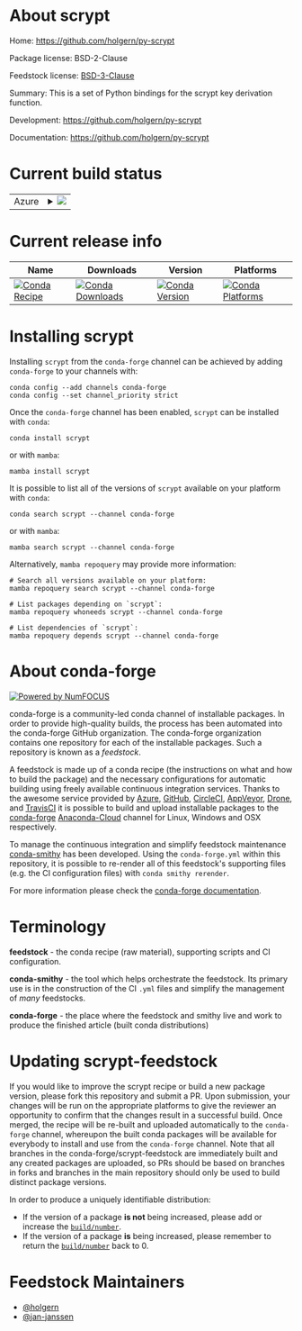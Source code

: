 About scrypt
============

Home: https://github.com/holgern/py-scrypt

Package license: BSD-2-Clause

Feedstock license: [BSD-3-Clause](https://github.com/conda-forge/scrypt-feedstock/blob/main/LICENSE.txt)

Summary: This is a set of Python bindings for the scrypt key derivation function.

Development: https://github.com/holgern/py-scrypt

Documentation: https://github.com/holgern/py-scrypt

Current build status
====================


<table>
    
  <tr>
    <td>Azure</td>
    <td>
      <details>
        <summary>
          <a href="https://dev.azure.com/conda-forge/feedstock-builds/_build/latest?definitionId=1891&branchName=main">
            <img src="https://dev.azure.com/conda-forge/feedstock-builds/_apis/build/status/scrypt-feedstock?branchName=main">
          </a>
        </summary>
        <table>
          <thead><tr><th>Variant</th><th>Status</th></tr></thead>
          <tbody><tr>
              <td>linux_64_openssl1.1.1python3.10.____cpython</td>
              <td>
                <a href="https://dev.azure.com/conda-forge/feedstock-builds/_build/latest?definitionId=1891&branchName=main">
                  <img src="https://dev.azure.com/conda-forge/feedstock-builds/_apis/build/status/scrypt-feedstock?branchName=main&jobName=linux&configuration=linux_64_openssl1.1.1python3.10.____cpython" alt="variant">
                </a>
              </td>
            </tr><tr>
              <td>linux_64_openssl1.1.1python3.7.____cpython</td>
              <td>
                <a href="https://dev.azure.com/conda-forge/feedstock-builds/_build/latest?definitionId=1891&branchName=main">
                  <img src="https://dev.azure.com/conda-forge/feedstock-builds/_apis/build/status/scrypt-feedstock?branchName=main&jobName=linux&configuration=linux_64_openssl1.1.1python3.7.____cpython" alt="variant">
                </a>
              </td>
            </tr><tr>
              <td>linux_64_openssl1.1.1python3.8.____73_pypy</td>
              <td>
                <a href="https://dev.azure.com/conda-forge/feedstock-builds/_build/latest?definitionId=1891&branchName=main">
                  <img src="https://dev.azure.com/conda-forge/feedstock-builds/_apis/build/status/scrypt-feedstock?branchName=main&jobName=linux&configuration=linux_64_openssl1.1.1python3.8.____73_pypy" alt="variant">
                </a>
              </td>
            </tr><tr>
              <td>linux_64_openssl1.1.1python3.8.____cpython</td>
              <td>
                <a href="https://dev.azure.com/conda-forge/feedstock-builds/_build/latest?definitionId=1891&branchName=main">
                  <img src="https://dev.azure.com/conda-forge/feedstock-builds/_apis/build/status/scrypt-feedstock?branchName=main&jobName=linux&configuration=linux_64_openssl1.1.1python3.8.____cpython" alt="variant">
                </a>
              </td>
            </tr><tr>
              <td>linux_64_openssl1.1.1python3.9.____73_pypy</td>
              <td>
                <a href="https://dev.azure.com/conda-forge/feedstock-builds/_build/latest?definitionId=1891&branchName=main">
                  <img src="https://dev.azure.com/conda-forge/feedstock-builds/_apis/build/status/scrypt-feedstock?branchName=main&jobName=linux&configuration=linux_64_openssl1.1.1python3.9.____73_pypy" alt="variant">
                </a>
              </td>
            </tr><tr>
              <td>linux_64_openssl1.1.1python3.9.____cpython</td>
              <td>
                <a href="https://dev.azure.com/conda-forge/feedstock-builds/_build/latest?definitionId=1891&branchName=main">
                  <img src="https://dev.azure.com/conda-forge/feedstock-builds/_apis/build/status/scrypt-feedstock?branchName=main&jobName=linux&configuration=linux_64_openssl1.1.1python3.9.____cpython" alt="variant">
                </a>
              </td>
            </tr><tr>
              <td>linux_64_openssl3python3.10.____cpython</td>
              <td>
                <a href="https://dev.azure.com/conda-forge/feedstock-builds/_build/latest?definitionId=1891&branchName=main">
                  <img src="https://dev.azure.com/conda-forge/feedstock-builds/_apis/build/status/scrypt-feedstock?branchName=main&jobName=linux&configuration=linux_64_openssl3python3.10.____cpython" alt="variant">
                </a>
              </td>
            </tr><tr>
              <td>linux_64_openssl3python3.7.____cpython</td>
              <td>
                <a href="https://dev.azure.com/conda-forge/feedstock-builds/_build/latest?definitionId=1891&branchName=main">
                  <img src="https://dev.azure.com/conda-forge/feedstock-builds/_apis/build/status/scrypt-feedstock?branchName=main&jobName=linux&configuration=linux_64_openssl3python3.7.____cpython" alt="variant">
                </a>
              </td>
            </tr><tr>
              <td>linux_64_openssl3python3.8.____73_pypy</td>
              <td>
                <a href="https://dev.azure.com/conda-forge/feedstock-builds/_build/latest?definitionId=1891&branchName=main">
                  <img src="https://dev.azure.com/conda-forge/feedstock-builds/_apis/build/status/scrypt-feedstock?branchName=main&jobName=linux&configuration=linux_64_openssl3python3.8.____73_pypy" alt="variant">
                </a>
              </td>
            </tr><tr>
              <td>linux_64_openssl3python3.8.____cpython</td>
              <td>
                <a href="https://dev.azure.com/conda-forge/feedstock-builds/_build/latest?definitionId=1891&branchName=main">
                  <img src="https://dev.azure.com/conda-forge/feedstock-builds/_apis/build/status/scrypt-feedstock?branchName=main&jobName=linux&configuration=linux_64_openssl3python3.8.____cpython" alt="variant">
                </a>
              </td>
            </tr><tr>
              <td>linux_64_openssl3python3.9.____73_pypy</td>
              <td>
                <a href="https://dev.azure.com/conda-forge/feedstock-builds/_build/latest?definitionId=1891&branchName=main">
                  <img src="https://dev.azure.com/conda-forge/feedstock-builds/_apis/build/status/scrypt-feedstock?branchName=main&jobName=linux&configuration=linux_64_openssl3python3.9.____73_pypy" alt="variant">
                </a>
              </td>
            </tr><tr>
              <td>linux_64_openssl3python3.9.____cpython</td>
              <td>
                <a href="https://dev.azure.com/conda-forge/feedstock-builds/_build/latest?definitionId=1891&branchName=main">
                  <img src="https://dev.azure.com/conda-forge/feedstock-builds/_apis/build/status/scrypt-feedstock?branchName=main&jobName=linux&configuration=linux_64_openssl3python3.9.____cpython" alt="variant">
                </a>
              </td>
            </tr><tr>
              <td>linux_aarch64_openssl1.1.1python3.10.____cpython</td>
              <td>
                <a href="https://dev.azure.com/conda-forge/feedstock-builds/_build/latest?definitionId=1891&branchName=main">
                  <img src="https://dev.azure.com/conda-forge/feedstock-builds/_apis/build/status/scrypt-feedstock?branchName=main&jobName=linux&configuration=linux_aarch64_openssl1.1.1python3.10.____cpython" alt="variant">
                </a>
              </td>
            </tr><tr>
              <td>linux_aarch64_openssl1.1.1python3.7.____cpython</td>
              <td>
                <a href="https://dev.azure.com/conda-forge/feedstock-builds/_build/latest?definitionId=1891&branchName=main">
                  <img src="https://dev.azure.com/conda-forge/feedstock-builds/_apis/build/status/scrypt-feedstock?branchName=main&jobName=linux&configuration=linux_aarch64_openssl1.1.1python3.7.____cpython" alt="variant">
                </a>
              </td>
            </tr><tr>
              <td>linux_aarch64_openssl1.1.1python3.8.____73_pypy</td>
              <td>
                <a href="https://dev.azure.com/conda-forge/feedstock-builds/_build/latest?definitionId=1891&branchName=main">
                  <img src="https://dev.azure.com/conda-forge/feedstock-builds/_apis/build/status/scrypt-feedstock?branchName=main&jobName=linux&configuration=linux_aarch64_openssl1.1.1python3.8.____73_pypy" alt="variant">
                </a>
              </td>
            </tr><tr>
              <td>linux_aarch64_openssl1.1.1python3.8.____cpython</td>
              <td>
                <a href="https://dev.azure.com/conda-forge/feedstock-builds/_build/latest?definitionId=1891&branchName=main">
                  <img src="https://dev.azure.com/conda-forge/feedstock-builds/_apis/build/status/scrypt-feedstock?branchName=main&jobName=linux&configuration=linux_aarch64_openssl1.1.1python3.8.____cpython" alt="variant">
                </a>
              </td>
            </tr><tr>
              <td>linux_aarch64_openssl1.1.1python3.9.____73_pypy</td>
              <td>
                <a href="https://dev.azure.com/conda-forge/feedstock-builds/_build/latest?definitionId=1891&branchName=main">
                  <img src="https://dev.azure.com/conda-forge/feedstock-builds/_apis/build/status/scrypt-feedstock?branchName=main&jobName=linux&configuration=linux_aarch64_openssl1.1.1python3.9.____73_pypy" alt="variant">
                </a>
              </td>
            </tr><tr>
              <td>linux_aarch64_openssl1.1.1python3.9.____cpython</td>
              <td>
                <a href="https://dev.azure.com/conda-forge/feedstock-builds/_build/latest?definitionId=1891&branchName=main">
                  <img src="https://dev.azure.com/conda-forge/feedstock-builds/_apis/build/status/scrypt-feedstock?branchName=main&jobName=linux&configuration=linux_aarch64_openssl1.1.1python3.9.____cpython" alt="variant">
                </a>
              </td>
            </tr><tr>
              <td>linux_aarch64_openssl3python3.10.____cpython</td>
              <td>
                <a href="https://dev.azure.com/conda-forge/feedstock-builds/_build/latest?definitionId=1891&branchName=main">
                  <img src="https://dev.azure.com/conda-forge/feedstock-builds/_apis/build/status/scrypt-feedstock?branchName=main&jobName=linux&configuration=linux_aarch64_openssl3python3.10.____cpython" alt="variant">
                </a>
              </td>
            </tr><tr>
              <td>linux_aarch64_openssl3python3.7.____cpython</td>
              <td>
                <a href="https://dev.azure.com/conda-forge/feedstock-builds/_build/latest?definitionId=1891&branchName=main">
                  <img src="https://dev.azure.com/conda-forge/feedstock-builds/_apis/build/status/scrypt-feedstock?branchName=main&jobName=linux&configuration=linux_aarch64_openssl3python3.7.____cpython" alt="variant">
                </a>
              </td>
            </tr><tr>
              <td>linux_aarch64_openssl3python3.8.____73_pypy</td>
              <td>
                <a href="https://dev.azure.com/conda-forge/feedstock-builds/_build/latest?definitionId=1891&branchName=main">
                  <img src="https://dev.azure.com/conda-forge/feedstock-builds/_apis/build/status/scrypt-feedstock?branchName=main&jobName=linux&configuration=linux_aarch64_openssl3python3.8.____73_pypy" alt="variant">
                </a>
              </td>
            </tr><tr>
              <td>linux_aarch64_openssl3python3.8.____cpython</td>
              <td>
                <a href="https://dev.azure.com/conda-forge/feedstock-builds/_build/latest?definitionId=1891&branchName=main">
                  <img src="https://dev.azure.com/conda-forge/feedstock-builds/_apis/build/status/scrypt-feedstock?branchName=main&jobName=linux&configuration=linux_aarch64_openssl3python3.8.____cpython" alt="variant">
                </a>
              </td>
            </tr><tr>
              <td>linux_aarch64_openssl3python3.9.____73_pypy</td>
              <td>
                <a href="https://dev.azure.com/conda-forge/feedstock-builds/_build/latest?definitionId=1891&branchName=main">
                  <img src="https://dev.azure.com/conda-forge/feedstock-builds/_apis/build/status/scrypt-feedstock?branchName=main&jobName=linux&configuration=linux_aarch64_openssl3python3.9.____73_pypy" alt="variant">
                </a>
              </td>
            </tr><tr>
              <td>linux_aarch64_openssl3python3.9.____cpython</td>
              <td>
                <a href="https://dev.azure.com/conda-forge/feedstock-builds/_build/latest?definitionId=1891&branchName=main">
                  <img src="https://dev.azure.com/conda-forge/feedstock-builds/_apis/build/status/scrypt-feedstock?branchName=main&jobName=linux&configuration=linux_aarch64_openssl3python3.9.____cpython" alt="variant">
                </a>
              </td>
            </tr><tr>
              <td>linux_ppc64le_openssl1.1.1python3.10.____cpython</td>
              <td>
                <a href="https://dev.azure.com/conda-forge/feedstock-builds/_build/latest?definitionId=1891&branchName=main">
                  <img src="https://dev.azure.com/conda-forge/feedstock-builds/_apis/build/status/scrypt-feedstock?branchName=main&jobName=linux&configuration=linux_ppc64le_openssl1.1.1python3.10.____cpython" alt="variant">
                </a>
              </td>
            </tr><tr>
              <td>linux_ppc64le_openssl1.1.1python3.7.____cpython</td>
              <td>
                <a href="https://dev.azure.com/conda-forge/feedstock-builds/_build/latest?definitionId=1891&branchName=main">
                  <img src="https://dev.azure.com/conda-forge/feedstock-builds/_apis/build/status/scrypt-feedstock?branchName=main&jobName=linux&configuration=linux_ppc64le_openssl1.1.1python3.7.____cpython" alt="variant">
                </a>
              </td>
            </tr><tr>
              <td>linux_ppc64le_openssl1.1.1python3.8.____73_pypy</td>
              <td>
                <a href="https://dev.azure.com/conda-forge/feedstock-builds/_build/latest?definitionId=1891&branchName=main">
                  <img src="https://dev.azure.com/conda-forge/feedstock-builds/_apis/build/status/scrypt-feedstock?branchName=main&jobName=linux&configuration=linux_ppc64le_openssl1.1.1python3.8.____73_pypy" alt="variant">
                </a>
              </td>
            </tr><tr>
              <td>linux_ppc64le_openssl1.1.1python3.8.____cpython</td>
              <td>
                <a href="https://dev.azure.com/conda-forge/feedstock-builds/_build/latest?definitionId=1891&branchName=main">
                  <img src="https://dev.azure.com/conda-forge/feedstock-builds/_apis/build/status/scrypt-feedstock?branchName=main&jobName=linux&configuration=linux_ppc64le_openssl1.1.1python3.8.____cpython" alt="variant">
                </a>
              </td>
            </tr><tr>
              <td>linux_ppc64le_openssl1.1.1python3.9.____73_pypy</td>
              <td>
                <a href="https://dev.azure.com/conda-forge/feedstock-builds/_build/latest?definitionId=1891&branchName=main">
                  <img src="https://dev.azure.com/conda-forge/feedstock-builds/_apis/build/status/scrypt-feedstock?branchName=main&jobName=linux&configuration=linux_ppc64le_openssl1.1.1python3.9.____73_pypy" alt="variant">
                </a>
              </td>
            </tr><tr>
              <td>linux_ppc64le_openssl1.1.1python3.9.____cpython</td>
              <td>
                <a href="https://dev.azure.com/conda-forge/feedstock-builds/_build/latest?definitionId=1891&branchName=main">
                  <img src="https://dev.azure.com/conda-forge/feedstock-builds/_apis/build/status/scrypt-feedstock?branchName=main&jobName=linux&configuration=linux_ppc64le_openssl1.1.1python3.9.____cpython" alt="variant">
                </a>
              </td>
            </tr><tr>
              <td>linux_ppc64le_openssl3python3.10.____cpython</td>
              <td>
                <a href="https://dev.azure.com/conda-forge/feedstock-builds/_build/latest?definitionId=1891&branchName=main">
                  <img src="https://dev.azure.com/conda-forge/feedstock-builds/_apis/build/status/scrypt-feedstock?branchName=main&jobName=linux&configuration=linux_ppc64le_openssl3python3.10.____cpython" alt="variant">
                </a>
              </td>
            </tr><tr>
              <td>linux_ppc64le_openssl3python3.7.____cpython</td>
              <td>
                <a href="https://dev.azure.com/conda-forge/feedstock-builds/_build/latest?definitionId=1891&branchName=main">
                  <img src="https://dev.azure.com/conda-forge/feedstock-builds/_apis/build/status/scrypt-feedstock?branchName=main&jobName=linux&configuration=linux_ppc64le_openssl3python3.7.____cpython" alt="variant">
                </a>
              </td>
            </tr><tr>
              <td>linux_ppc64le_openssl3python3.8.____73_pypy</td>
              <td>
                <a href="https://dev.azure.com/conda-forge/feedstock-builds/_build/latest?definitionId=1891&branchName=main">
                  <img src="https://dev.azure.com/conda-forge/feedstock-builds/_apis/build/status/scrypt-feedstock?branchName=main&jobName=linux&configuration=linux_ppc64le_openssl3python3.8.____73_pypy" alt="variant">
                </a>
              </td>
            </tr><tr>
              <td>linux_ppc64le_openssl3python3.8.____cpython</td>
              <td>
                <a href="https://dev.azure.com/conda-forge/feedstock-builds/_build/latest?definitionId=1891&branchName=main">
                  <img src="https://dev.azure.com/conda-forge/feedstock-builds/_apis/build/status/scrypt-feedstock?branchName=main&jobName=linux&configuration=linux_ppc64le_openssl3python3.8.____cpython" alt="variant">
                </a>
              </td>
            </tr><tr>
              <td>linux_ppc64le_openssl3python3.9.____73_pypy</td>
              <td>
                <a href="https://dev.azure.com/conda-forge/feedstock-builds/_build/latest?definitionId=1891&branchName=main">
                  <img src="https://dev.azure.com/conda-forge/feedstock-builds/_apis/build/status/scrypt-feedstock?branchName=main&jobName=linux&configuration=linux_ppc64le_openssl3python3.9.____73_pypy" alt="variant">
                </a>
              </td>
            </tr><tr>
              <td>linux_ppc64le_openssl3python3.9.____cpython</td>
              <td>
                <a href="https://dev.azure.com/conda-forge/feedstock-builds/_build/latest?definitionId=1891&branchName=main">
                  <img src="https://dev.azure.com/conda-forge/feedstock-builds/_apis/build/status/scrypt-feedstock?branchName=main&jobName=linux&configuration=linux_ppc64le_openssl3python3.9.____cpython" alt="variant">
                </a>
              </td>
            </tr><tr>
              <td>osx_64_openssl1.1.1python3.10.____cpython</td>
              <td>
                <a href="https://dev.azure.com/conda-forge/feedstock-builds/_build/latest?definitionId=1891&branchName=main">
                  <img src="https://dev.azure.com/conda-forge/feedstock-builds/_apis/build/status/scrypt-feedstock?branchName=main&jobName=osx&configuration=osx_64_openssl1.1.1python3.10.____cpython" alt="variant">
                </a>
              </td>
            </tr><tr>
              <td>osx_64_openssl1.1.1python3.7.____cpython</td>
              <td>
                <a href="https://dev.azure.com/conda-forge/feedstock-builds/_build/latest?definitionId=1891&branchName=main">
                  <img src="https://dev.azure.com/conda-forge/feedstock-builds/_apis/build/status/scrypt-feedstock?branchName=main&jobName=osx&configuration=osx_64_openssl1.1.1python3.7.____cpython" alt="variant">
                </a>
              </td>
            </tr><tr>
              <td>osx_64_openssl1.1.1python3.8.____73_pypy</td>
              <td>
                <a href="https://dev.azure.com/conda-forge/feedstock-builds/_build/latest?definitionId=1891&branchName=main">
                  <img src="https://dev.azure.com/conda-forge/feedstock-builds/_apis/build/status/scrypt-feedstock?branchName=main&jobName=osx&configuration=osx_64_openssl1.1.1python3.8.____73_pypy" alt="variant">
                </a>
              </td>
            </tr><tr>
              <td>osx_64_openssl1.1.1python3.8.____cpython</td>
              <td>
                <a href="https://dev.azure.com/conda-forge/feedstock-builds/_build/latest?definitionId=1891&branchName=main">
                  <img src="https://dev.azure.com/conda-forge/feedstock-builds/_apis/build/status/scrypt-feedstock?branchName=main&jobName=osx&configuration=osx_64_openssl1.1.1python3.8.____cpython" alt="variant">
                </a>
              </td>
            </tr><tr>
              <td>osx_64_openssl1.1.1python3.9.____73_pypy</td>
              <td>
                <a href="https://dev.azure.com/conda-forge/feedstock-builds/_build/latest?definitionId=1891&branchName=main">
                  <img src="https://dev.azure.com/conda-forge/feedstock-builds/_apis/build/status/scrypt-feedstock?branchName=main&jobName=osx&configuration=osx_64_openssl1.1.1python3.9.____73_pypy" alt="variant">
                </a>
              </td>
            </tr><tr>
              <td>osx_64_openssl1.1.1python3.9.____cpython</td>
              <td>
                <a href="https://dev.azure.com/conda-forge/feedstock-builds/_build/latest?definitionId=1891&branchName=main">
                  <img src="https://dev.azure.com/conda-forge/feedstock-builds/_apis/build/status/scrypt-feedstock?branchName=main&jobName=osx&configuration=osx_64_openssl1.1.1python3.9.____cpython" alt="variant">
                </a>
              </td>
            </tr><tr>
              <td>osx_64_openssl3python3.10.____cpython</td>
              <td>
                <a href="https://dev.azure.com/conda-forge/feedstock-builds/_build/latest?definitionId=1891&branchName=main">
                  <img src="https://dev.azure.com/conda-forge/feedstock-builds/_apis/build/status/scrypt-feedstock?branchName=main&jobName=osx&configuration=osx_64_openssl3python3.10.____cpython" alt="variant">
                </a>
              </td>
            </tr><tr>
              <td>osx_64_openssl3python3.7.____cpython</td>
              <td>
                <a href="https://dev.azure.com/conda-forge/feedstock-builds/_build/latest?definitionId=1891&branchName=main">
                  <img src="https://dev.azure.com/conda-forge/feedstock-builds/_apis/build/status/scrypt-feedstock?branchName=main&jobName=osx&configuration=osx_64_openssl3python3.7.____cpython" alt="variant">
                </a>
              </td>
            </tr><tr>
              <td>osx_64_openssl3python3.8.____73_pypy</td>
              <td>
                <a href="https://dev.azure.com/conda-forge/feedstock-builds/_build/latest?definitionId=1891&branchName=main">
                  <img src="https://dev.azure.com/conda-forge/feedstock-builds/_apis/build/status/scrypt-feedstock?branchName=main&jobName=osx&configuration=osx_64_openssl3python3.8.____73_pypy" alt="variant">
                </a>
              </td>
            </tr><tr>
              <td>osx_64_openssl3python3.8.____cpython</td>
              <td>
                <a href="https://dev.azure.com/conda-forge/feedstock-builds/_build/latest?definitionId=1891&branchName=main">
                  <img src="https://dev.azure.com/conda-forge/feedstock-builds/_apis/build/status/scrypt-feedstock?branchName=main&jobName=osx&configuration=osx_64_openssl3python3.8.____cpython" alt="variant">
                </a>
              </td>
            </tr><tr>
              <td>osx_64_openssl3python3.9.____73_pypy</td>
              <td>
                <a href="https://dev.azure.com/conda-forge/feedstock-builds/_build/latest?definitionId=1891&branchName=main">
                  <img src="https://dev.azure.com/conda-forge/feedstock-builds/_apis/build/status/scrypt-feedstock?branchName=main&jobName=osx&configuration=osx_64_openssl3python3.9.____73_pypy" alt="variant">
                </a>
              </td>
            </tr><tr>
              <td>osx_64_openssl3python3.9.____cpython</td>
              <td>
                <a href="https://dev.azure.com/conda-forge/feedstock-builds/_build/latest?definitionId=1891&branchName=main">
                  <img src="https://dev.azure.com/conda-forge/feedstock-builds/_apis/build/status/scrypt-feedstock?branchName=main&jobName=osx&configuration=osx_64_openssl3python3.9.____cpython" alt="variant">
                </a>
              </td>
            </tr><tr>
              <td>osx_arm64_openssl1.1.1python3.10.____cpython</td>
              <td>
                <a href="https://dev.azure.com/conda-forge/feedstock-builds/_build/latest?definitionId=1891&branchName=main">
                  <img src="https://dev.azure.com/conda-forge/feedstock-builds/_apis/build/status/scrypt-feedstock?branchName=main&jobName=osx&configuration=osx_arm64_openssl1.1.1python3.10.____cpython" alt="variant">
                </a>
              </td>
            </tr><tr>
              <td>osx_arm64_openssl1.1.1python3.8.____cpython</td>
              <td>
                <a href="https://dev.azure.com/conda-forge/feedstock-builds/_build/latest?definitionId=1891&branchName=main">
                  <img src="https://dev.azure.com/conda-forge/feedstock-builds/_apis/build/status/scrypt-feedstock?branchName=main&jobName=osx&configuration=osx_arm64_openssl1.1.1python3.8.____cpython" alt="variant">
                </a>
              </td>
            </tr><tr>
              <td>osx_arm64_openssl1.1.1python3.9.____cpython</td>
              <td>
                <a href="https://dev.azure.com/conda-forge/feedstock-builds/_build/latest?definitionId=1891&branchName=main">
                  <img src="https://dev.azure.com/conda-forge/feedstock-builds/_apis/build/status/scrypt-feedstock?branchName=main&jobName=osx&configuration=osx_arm64_openssl1.1.1python3.9.____cpython" alt="variant">
                </a>
              </td>
            </tr><tr>
              <td>osx_arm64_openssl3python3.10.____cpython</td>
              <td>
                <a href="https://dev.azure.com/conda-forge/feedstock-builds/_build/latest?definitionId=1891&branchName=main">
                  <img src="https://dev.azure.com/conda-forge/feedstock-builds/_apis/build/status/scrypt-feedstock?branchName=main&jobName=osx&configuration=osx_arm64_openssl3python3.10.____cpython" alt="variant">
                </a>
              </td>
            </tr><tr>
              <td>osx_arm64_openssl3python3.8.____cpython</td>
              <td>
                <a href="https://dev.azure.com/conda-forge/feedstock-builds/_build/latest?definitionId=1891&branchName=main">
                  <img src="https://dev.azure.com/conda-forge/feedstock-builds/_apis/build/status/scrypt-feedstock?branchName=main&jobName=osx&configuration=osx_arm64_openssl3python3.8.____cpython" alt="variant">
                </a>
              </td>
            </tr><tr>
              <td>osx_arm64_openssl3python3.9.____cpython</td>
              <td>
                <a href="https://dev.azure.com/conda-forge/feedstock-builds/_build/latest?definitionId=1891&branchName=main">
                  <img src="https://dev.azure.com/conda-forge/feedstock-builds/_apis/build/status/scrypt-feedstock?branchName=main&jobName=osx&configuration=osx_arm64_openssl3python3.9.____cpython" alt="variant">
                </a>
              </td>
            </tr><tr>
              <td>win_64_openssl1.1.1python3.10.____cpython</td>
              <td>
                <a href="https://dev.azure.com/conda-forge/feedstock-builds/_build/latest?definitionId=1891&branchName=main">
                  <img src="https://dev.azure.com/conda-forge/feedstock-builds/_apis/build/status/scrypt-feedstock?branchName=main&jobName=win&configuration=win_64_openssl1.1.1python3.10.____cpython" alt="variant">
                </a>
              </td>
            </tr><tr>
              <td>win_64_openssl1.1.1python3.7.____cpython</td>
              <td>
                <a href="https://dev.azure.com/conda-forge/feedstock-builds/_build/latest?definitionId=1891&branchName=main">
                  <img src="https://dev.azure.com/conda-forge/feedstock-builds/_apis/build/status/scrypt-feedstock?branchName=main&jobName=win&configuration=win_64_openssl1.1.1python3.7.____cpython" alt="variant">
                </a>
              </td>
            </tr><tr>
              <td>win_64_openssl1.1.1python3.8.____73_pypy</td>
              <td>
                <a href="https://dev.azure.com/conda-forge/feedstock-builds/_build/latest?definitionId=1891&branchName=main">
                  <img src="https://dev.azure.com/conda-forge/feedstock-builds/_apis/build/status/scrypt-feedstock?branchName=main&jobName=win&configuration=win_64_openssl1.1.1python3.8.____73_pypy" alt="variant">
                </a>
              </td>
            </tr><tr>
              <td>win_64_openssl1.1.1python3.8.____cpython</td>
              <td>
                <a href="https://dev.azure.com/conda-forge/feedstock-builds/_build/latest?definitionId=1891&branchName=main">
                  <img src="https://dev.azure.com/conda-forge/feedstock-builds/_apis/build/status/scrypt-feedstock?branchName=main&jobName=win&configuration=win_64_openssl1.1.1python3.8.____cpython" alt="variant">
                </a>
              </td>
            </tr><tr>
              <td>win_64_openssl1.1.1python3.9.____73_pypy</td>
              <td>
                <a href="https://dev.azure.com/conda-forge/feedstock-builds/_build/latest?definitionId=1891&branchName=main">
                  <img src="https://dev.azure.com/conda-forge/feedstock-builds/_apis/build/status/scrypt-feedstock?branchName=main&jobName=win&configuration=win_64_openssl1.1.1python3.9.____73_pypy" alt="variant">
                </a>
              </td>
            </tr><tr>
              <td>win_64_openssl1.1.1python3.9.____cpython</td>
              <td>
                <a href="https://dev.azure.com/conda-forge/feedstock-builds/_build/latest?definitionId=1891&branchName=main">
                  <img src="https://dev.azure.com/conda-forge/feedstock-builds/_apis/build/status/scrypt-feedstock?branchName=main&jobName=win&configuration=win_64_openssl1.1.1python3.9.____cpython" alt="variant">
                </a>
              </td>
            </tr><tr>
              <td>win_64_openssl3python3.10.____cpython</td>
              <td>
                <a href="https://dev.azure.com/conda-forge/feedstock-builds/_build/latest?definitionId=1891&branchName=main">
                  <img src="https://dev.azure.com/conda-forge/feedstock-builds/_apis/build/status/scrypt-feedstock?branchName=main&jobName=win&configuration=win_64_openssl3python3.10.____cpython" alt="variant">
                </a>
              </td>
            </tr><tr>
              <td>win_64_openssl3python3.7.____cpython</td>
              <td>
                <a href="https://dev.azure.com/conda-forge/feedstock-builds/_build/latest?definitionId=1891&branchName=main">
                  <img src="https://dev.azure.com/conda-forge/feedstock-builds/_apis/build/status/scrypt-feedstock?branchName=main&jobName=win&configuration=win_64_openssl3python3.7.____cpython" alt="variant">
                </a>
              </td>
            </tr><tr>
              <td>win_64_openssl3python3.8.____73_pypy</td>
              <td>
                <a href="https://dev.azure.com/conda-forge/feedstock-builds/_build/latest?definitionId=1891&branchName=main">
                  <img src="https://dev.azure.com/conda-forge/feedstock-builds/_apis/build/status/scrypt-feedstock?branchName=main&jobName=win&configuration=win_64_openssl3python3.8.____73_pypy" alt="variant">
                </a>
              </td>
            </tr><tr>
              <td>win_64_openssl3python3.8.____cpython</td>
              <td>
                <a href="https://dev.azure.com/conda-forge/feedstock-builds/_build/latest?definitionId=1891&branchName=main">
                  <img src="https://dev.azure.com/conda-forge/feedstock-builds/_apis/build/status/scrypt-feedstock?branchName=main&jobName=win&configuration=win_64_openssl3python3.8.____cpython" alt="variant">
                </a>
              </td>
            </tr><tr>
              <td>win_64_openssl3python3.9.____73_pypy</td>
              <td>
                <a href="https://dev.azure.com/conda-forge/feedstock-builds/_build/latest?definitionId=1891&branchName=main">
                  <img src="https://dev.azure.com/conda-forge/feedstock-builds/_apis/build/status/scrypt-feedstock?branchName=main&jobName=win&configuration=win_64_openssl3python3.9.____73_pypy" alt="variant">
                </a>
              </td>
            </tr><tr>
              <td>win_64_openssl3python3.9.____cpython</td>
              <td>
                <a href="https://dev.azure.com/conda-forge/feedstock-builds/_build/latest?definitionId=1891&branchName=main">
                  <img src="https://dev.azure.com/conda-forge/feedstock-builds/_apis/build/status/scrypt-feedstock?branchName=main&jobName=win&configuration=win_64_openssl3python3.9.____cpython" alt="variant">
                </a>
              </td>
            </tr>
          </tbody>
        </table>
      </details>
    </td>
  </tr>
</table>

Current release info
====================

| Name | Downloads | Version | Platforms |
| --- | --- | --- | --- |
| [![Conda Recipe](https://img.shields.io/badge/recipe-scrypt-green.svg)](https://anaconda.org/conda-forge/scrypt) | [![Conda Downloads](https://img.shields.io/conda/dn/conda-forge/scrypt.svg)](https://anaconda.org/conda-forge/scrypt) | [![Conda Version](https://img.shields.io/conda/vn/conda-forge/scrypt.svg)](https://anaconda.org/conda-forge/scrypt) | [![Conda Platforms](https://img.shields.io/conda/pn/conda-forge/scrypt.svg)](https://anaconda.org/conda-forge/scrypt) |

Installing scrypt
=================

Installing `scrypt` from the `conda-forge` channel can be achieved by adding `conda-forge` to your channels with:

```
conda config --add channels conda-forge
conda config --set channel_priority strict
```

Once the `conda-forge` channel has been enabled, `scrypt` can be installed with `conda`:

```
conda install scrypt
```

or with `mamba`:

```
mamba install scrypt
```

It is possible to list all of the versions of `scrypt` available on your platform with `conda`:

```
conda search scrypt --channel conda-forge
```

or with `mamba`:

```
mamba search scrypt --channel conda-forge
```

Alternatively, `mamba repoquery` may provide more information:

```
# Search all versions available on your platform:
mamba repoquery search scrypt --channel conda-forge

# List packages depending on `scrypt`:
mamba repoquery whoneeds scrypt --channel conda-forge

# List dependencies of `scrypt`:
mamba repoquery depends scrypt --channel conda-forge
```


About conda-forge
=================

[![Powered by
NumFOCUS](https://img.shields.io/badge/powered%20by-NumFOCUS-orange.svg?style=flat&colorA=E1523D&colorB=007D8A)](https://numfocus.org)

conda-forge is a community-led conda channel of installable packages.
In order to provide high-quality builds, the process has been automated into the
conda-forge GitHub organization. The conda-forge organization contains one repository
for each of the installable packages. Such a repository is known as a *feedstock*.

A feedstock is made up of a conda recipe (the instructions on what and how to build
the package) and the necessary configurations for automatic building using freely
available continuous integration services. Thanks to the awesome service provided by
[Azure](https://azure.microsoft.com/en-us/services/devops/), [GitHub](https://github.com/),
[CircleCI](https://circleci.com/), [AppVeyor](https://www.appveyor.com/),
[Drone](https://cloud.drone.io/welcome), and [TravisCI](https://travis-ci.com/)
it is possible to build and upload installable packages to the
[conda-forge](https://anaconda.org/conda-forge) [Anaconda-Cloud](https://anaconda.org/)
channel for Linux, Windows and OSX respectively.

To manage the continuous integration and simplify feedstock maintenance
[conda-smithy](https://github.com/conda-forge/conda-smithy) has been developed.
Using the ``conda-forge.yml`` within this repository, it is possible to re-render all of
this feedstock's supporting files (e.g. the CI configuration files) with ``conda smithy rerender``.

For more information please check the [conda-forge documentation](https://conda-forge.org/docs/).

Terminology
===========

**feedstock** - the conda recipe (raw material), supporting scripts and CI configuration.

**conda-smithy** - the tool which helps orchestrate the feedstock.
                   Its primary use is in the construction of the CI ``.yml`` files
                   and simplify the management of *many* feedstocks.

**conda-forge** - the place where the feedstock and smithy live and work to
                  produce the finished article (built conda distributions)


Updating scrypt-feedstock
=========================

If you would like to improve the scrypt recipe or build a new
package version, please fork this repository and submit a PR. Upon submission,
your changes will be run on the appropriate platforms to give the reviewer an
opportunity to confirm that the changes result in a successful build. Once
merged, the recipe will be re-built and uploaded automatically to the
`conda-forge` channel, whereupon the built conda packages will be available for
everybody to install and use from the `conda-forge` channel.
Note that all branches in the conda-forge/scrypt-feedstock are
immediately built and any created packages are uploaded, so PRs should be based
on branches in forks and branches in the main repository should only be used to
build distinct package versions.

In order to produce a uniquely identifiable distribution:
 * If the version of a package **is not** being increased, please add or increase
   the [``build/number``](https://docs.conda.io/projects/conda-build/en/latest/resources/define-metadata.html#build-number-and-string).
 * If the version of a package **is** being increased, please remember to return
   the [``build/number``](https://docs.conda.io/projects/conda-build/en/latest/resources/define-metadata.html#build-number-and-string)
   back to 0.

Feedstock Maintainers
=====================

* [@holgern](https://github.com/holgern/)
* [@jan-janssen](https://github.com/jan-janssen/)

